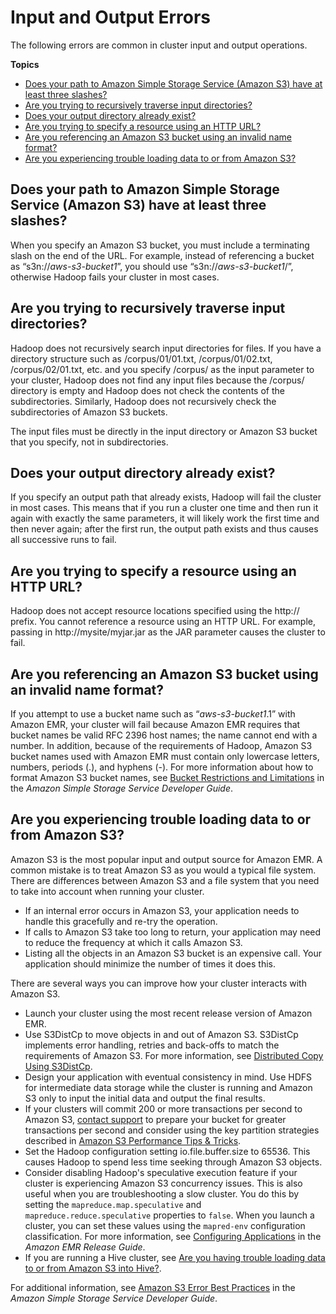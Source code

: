 # Input and Output Errors<a name="emr-troubleshoot-errors-io"></a>

The following errors are common in cluster input and output operations\.

**Topics**
+ [Does your path to Amazon Simple Storage Service \(Amazon S3\) have at least three slashes?](#threeslashes)
+ [Are you trying to recursively traverse input directories?](#recurseinput)
+ [Does your output directory already exist?](#directoryexist)
+ [Are you trying to specify a resource using an HTTP URL?](#httpurl)
+ [Are you referencing an Amazon S3 bucket using an invalid name format?](#validdnsname)
+ [Are you experiencing trouble loading data to or from Amazon S3?](#emr-troubleshoot-errors-io-1)

## Does your path to Amazon Simple Storage Service \(Amazon S3\) have at least three slashes?<a name="threeslashes"></a>

 When you specify an Amazon S3 bucket, you must include a terminating slash on the end of the URL\. For example, instead of referencing a bucket as “s3n://*aws\-s3\-bucket1*”, you should use “s3n://*aws\-s3\-bucket1*/”, otherwise Hadoop fails your cluster in most cases\. 

## Are you trying to recursively traverse input directories?<a name="recurseinput"></a>

 Hadoop does not recursively search input directories for files\. If you have a directory structure such as /corpus/01/01\.txt, /corpus/01/02\.txt, /corpus/02/01\.txt, etc\. and you specify /corpus/ as the input parameter to your cluster, Hadoop does not find any input files because the /corpus/ directory is empty and Hadoop does not check the contents of the subdirectories\. Similarly, Hadoop does not recursively check the subdirectories of Amazon S3 buckets\. 

 The input files must be directly in the input directory or Amazon S3 bucket that you specify, not in subdirectories\. 

## Does your output directory already exist?<a name="directoryexist"></a>

 If you specify an output path that already exists, Hadoop will fail the cluster in most cases\. This means that if you run a cluster one time and then run it again with exactly the same parameters, it will likely work the first time and then never again; after the first run, the output path exists and thus causes all successive runs to fail\. 

## Are you trying to specify a resource using an HTTP URL?<a name="httpurl"></a>

 Hadoop does not accept resource locations specified using the http:// prefix\. You cannot reference a resource using an HTTP URL\. For example, passing in http://mysite/myjar\.jar as the JAR parameter causes the cluster to fail\. 

## Are you referencing an Amazon S3 bucket using an invalid name format?<a name="validdnsname"></a>

 If you attempt to use a bucket name such as “*aws\-s3\-bucket1*\.1” with Amazon EMR, your cluster will fail because Amazon EMR requires that bucket names be valid RFC 2396 host names; the name cannot end with a number\. In addition, because of the requirements of Hadoop, Amazon S3 bucket names used with Amazon EMR must contain only lowercase letters, numbers, periods \(\.\), and hyphens \(\-\)\. For more information about how to format Amazon S3 bucket names, see [Bucket Restrictions and Limitations](https://docs.aws.amazon.com/AmazonS3/latest/dev//index.html?BucketRestrictions.html) in the *Amazon Simple Storage Service Developer Guide*\. 

## Are you experiencing trouble loading data to or from Amazon S3?<a name="emr-troubleshoot-errors-io-1"></a>

 Amazon S3 is the most popular input and output source for Amazon EMR\. A common mistake is to treat Amazon S3 as you would a typical file system\. There are differences between Amazon S3 and a file system that you need to take into account when running your cluster\. 
+  If an internal error occurs in Amazon S3, your application needs to handle this gracefully and re\-try the operation\. 
+  If calls to Amazon S3 take too long to return, your application may need to reduce the frequency at which it calls Amazon S3\. 
+  Listing all the objects in an Amazon S3 bucket is an expensive call\. Your application should minimize the number of times it does this\. 

 There are several ways you can improve how your cluster interacts with Amazon S3\. 
+  Launch your cluster using the most recent release version of Amazon EMR\. 
+ Use S3DistCp to move objects in and out of Amazon S3\. S3DistCp implements error handling, retries and back\-offs to match the requirements of Amazon S3\. For more information, see [Distributed Copy Using S3DistCp](https://docs.aws.amazon.com/emr/latest/ReleaseGuide/UsingEMR_s3distcp.html)\. 
+  Design your application with eventual consistency in mind\. Use HDFS for intermediate data storage while the cluster is running and Amazon S3 only to input the initial data and output the final results\. 
+  If your clusters will commit 200 or more transactions per second to Amazon S3, [contact support](https://aws.amazon.com//contact-us/) to prepare your bucket for greater transactions per second and consider using the key partition strategies described in [Amazon S3 Performance Tips & Tricks](http://aws.typepad.com/aws/2012/03/amazon-s3-performance-tips-tricks-seattle-hiring-event.html)\. 
+  Set the Hadoop configuration setting io\.file\.buffer\.size to 65536\. This causes Hadoop to spend less time seeking through Amazon S3 objects\. 
+  Consider disabling Hadoop's speculative execution feature if your cluster is experiencing Amazon S3 concurrency issues\. This is also useful when you are troubleshooting a slow cluster\. You do this by setting the `mapreduce.map.speculative` and `mapreduce.reduce.speculative` properties to `false`\. When you launch a cluster, you can set these values using the `mapred-env` configuration classification\. For more information, see [Configuring Applications](https://docs.aws.amazon.com/emr/latest/ReleaseGuide/emr-configure-apps.html) in the *Amazon EMR Release Guide*\. 
+  If you are running a Hive cluster, see [Are you having trouble loading data to or from Amazon S3 into Hive?](emr-troubleshoot-error-hive.md#emr-troubleshoot-error-hive-3)\. 

 For additional information, see [Amazon S3 Error Best Practices](https://docs.aws.amazon.com/AmazonS3/latest/dev//ErrorBestPractices.html) in the *Amazon Simple Storage Service Developer Guide*\. 